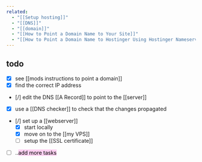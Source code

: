 ```yaml
---
related:
  - "[[Setup hosting]]"
  - "[[DNS]]"
  - "[[domain]]"
  - "[[How to Point a Domain Name to Your Site]]"
  - "[[How to Point a Domain Name to Hostinger Using Hostinger Nameservers or A Record]]"
---
```

## todo
- [x] see [[mods instructions to point a domain]]
- [x] find the correct IP address
- [/] edit the DNS [[A Record]] to point to the [[server]]
- [x] use a [[DNS checker]] to check that the changes propagated
- [/] set up a [[webserver]]
	- [x] start locally
	- [x] move on to the [[my VPS]] 
	- [ ] setup the [[SSL certificate]]
- [ ] ..<mark style="background: #FFB8EBA6;">add more tasks</mark>
